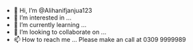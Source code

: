 - 👋 Hi, I’m @Alihanifjanjua123
- 👀 I’m interested in ...
- 🌱 I’m currently learning ...
- 💞️ I’m looking to collaborate on ...
- 📫 How to reach me ...
Please make an call at 0309 9999989 

<!---
Alihanifjanjua123/Alihanifjanjua123 is a ✨ special ✨ repository because its `README.md` (this file) appears on your GitHub profile.
You can click the Preview link to take a look at your changes.
--->
